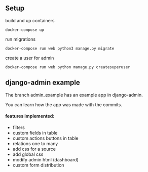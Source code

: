 ## Setup

build and up containers

```
docker-compose up
```

run migrations

```
docker-compose run web python3 manage.py migrate
```

create a user for admin

```
docker-compose run web python manage.py createsuperuser
```

## django-admin example

The branch admin_example has an example app in django-admin.

You can learn how the app was made with the commits.

#### features implemented:
  * filters
  * custom fields in table
  * custom actions buttons in table
  * relations one to many
  * add css for a source
  * add global css
  * modify admin html (dashboard)
  * custom form distribution
